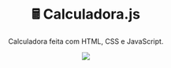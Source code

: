 <h1 align="center">
  🖩 Calculadora.js
</h1>
<p align="center">Calculadora feita com HTML, CSS e JavaScript.</p>
<p align="center">
<img  src="https://user-images.githubusercontent.com/69855851/132078147-867f36e5-06be-43bd-9f89-60a622e769d5.png"/>
</p>
